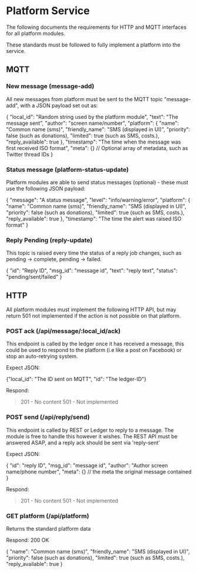 # Platform Service

The following documents the requirements for HTTP and MQTT interfaces for all platform modules.

These standards must be followed to fully implement a platform into the service.

## MQTT

### New message (message-add)
All new messages from platform must be sent to the MQTT topic "message-add", with a JSON payload set out as:

{
    "local_id": "Random string used by the platform module",
    "text": "The message sent",
    "author": "screen name/number",
    "platform": {
        "name": "Common name (sms)",
        "friendly_name": "SMS (displayed in UI)",
        "priority": false (such as donations),
        "limited": true (such as SMS, costs.),
        "reply_available": true
    },
    "timestamp": "The time when the message was first received ISO format",
    "meta": {} // Optional array of metadata, such as Twitter thread IDs
}

### Status message (platform-status-update)
Platform modules are able to send status messages (optional) - these must use the following JSON payload:

{
    "message": "A status message",
    "level": "info/warning/error",
    "platform": {
        "name": "Common name (sms)",
        "friendly_name": "SMS (displayed in UI)",
        "priority": false (such as donations),
        "limited": true (such as SMS, costs.),
        "reply_available": true
    },
    "timestamp": "The time the alert was raised ISO format"
}

### Reply Pending (reply-update)
This topic is raised every time the status of a reply job changes, such as pending -> complete, pending -> failed.

{
    "id": "Reply ID",
    "msg_id": "message id",
    "text": "reply text",
    "status": "pending/sent/failed"
}

## HTTP

All platform modules must implement the following HTTP API, but may return 501 not implemented if the action
is not possible on that platform.

### POST ack (/api/message/:local_id/ack)

This endpoint is called by the ledger once it has received a message, this could be used to respond to the platform
(i.e like a post on Facebook) or stop an auto-retrying system.

Expect JSON:

{"local_id": "The ID sent on MQTT", "id": "The ledger-ID"}

Respond:

> 201 - No content
> 501 - Not implemented

### POST send (/api/reply/send)

This endpoint is called by REST or Ledger to reply to a message. The module is free to handle this however it wishes.
The REST API must be answered ASAP, and a reply ack should be sent via 'reply-sent'

Expect JSON:

{
    "id": "reply ID",
    "msg_id": "message id",
    "author": "Author screen name/phone number",
    "meta": {} // the meta the original message contained
}

Respond:

> 201 - No content
> 501 - Not implemented 

### GET platform (/api/platform)

Returns the standard platform data

Respond:
200 OK

{
    "name": "Common name (sms)",
    "friendly_name": "SMS (displayed in UI)",
    "priority": false (such as donations),
    "limited": true (such as SMS, costs.),
    "reply_available": true
}